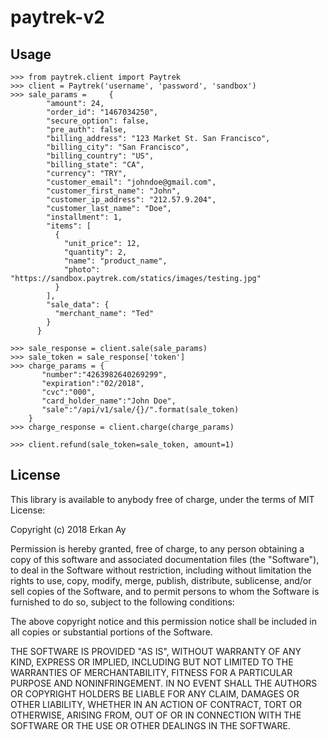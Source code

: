 # paytrek-v2

## Usage

    >>> from paytrek.client import Paytrek
    >>> client = Paytrek('username', 'password', 'sandbox')
    >>> sale_params =     {
            "amount": 24,
            "order_id": "1467034250",
            "secure_option": false,
            "pre_auth": false,
            "billing_address": "123 Market St. San Francisco",
            "billing_city": "San Francisco",
            "billing_country": "US",
            "billing_state": "CA",
            "currency": "TRY",
            "customer_email": "johndoe@gmail.com",
            "customer_first_name": "John",
            "customer_ip_address": "212.57.9.204",
            "customer_last_name": "Doe",
            "installment": 1,
            "items": [
              {
                "unit_price": 12,
                "quantity": 2,
                "name": "product_name",
                "photo": "https://sandbox.paytrek.com/statics/images/testing.jpg"
              }
            ],
            "sale_data": {
              "merchant_name": "Ted"
            }
          }

    >>> sale_response = client.sale(sale_params)
    >>> sale_token = sale_response['token']
    >>> charge_params = {
           "number":"4263982640269299",
           "expiration":"02/2018",
           "cvc":"000",
           "card_holder_name":"John Doe",
           "sale":"/api/v1/sale/{}/".format(sale_token)
        }
    >>> charge_response = client.charge(charge_params)
    
    >>> client.refund(sale_token=sale_token, amount=1)
    
    
## License

This library is available to anybody free of charge, under the terms of MIT License:

Copyright (c) 2018 Erkan Ay

Permission is hereby granted, free of charge, to any person obtaining a copy
of this software and associated documentation files (the "Software"), to deal
in the Software without restriction, including without limitation the rights
to use, copy, modify, merge, publish, distribute, sublicense, and/or sell
copies of the Software, and to permit persons to whom the Software is
furnished to do so, subject to the following conditions:

The above copyright notice and this permission notice shall be included in
all copies or substantial portions of the Software.

THE SOFTWARE IS PROVIDED "AS IS", WITHOUT WARRANTY OF ANY KIND, EXPRESS OR
IMPLIED, INCLUDING BUT NOT LIMITED TO THE WARRANTIES OF MERCHANTABILITY,
FITNESS FOR A PARTICULAR PURPOSE AND NONINFRINGEMENT. IN NO EVENT SHALL THE
AUTHORS OR COPYRIGHT HOLDERS BE LIABLE FOR ANY CLAIM, DAMAGES OR OTHER
LIABILITY, WHETHER IN AN ACTION OF CONTRACT, TORT OR OTHERWISE, ARISING FROM,
OUT OF OR IN CONNECTION WITH THE SOFTWARE OR THE USE OR OTHER DEALINGS IN
THE SOFTWARE.
